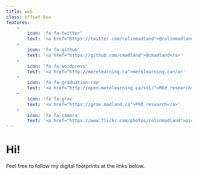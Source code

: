 ```yaml
---
title: web
class: offset-box
features:
    -
        icon: 'fa fa-twitter'
        text: '<a href="https://twitter.com/colinmadland">@colinmadland</a>'
    -
        icon: 'fa fa-github'
        text: '<a href="https://github.com/cmadland">@cmadland</a>'
    -
        icon: 'fa fa-wordpress'
        text: '<a href="http://merelearning.ca">merelearning.ca</a>'
    -
        icon: 'fa fa-graduation-cap'
        text: '<a href="http://open.merelearning.ca/ssi/">MEd research</a>'
    -
        icon: 'fa fa-grav'
        text: '<a href="https://grav.madland.ca">PhD research</a>'
    -
        icon: 'fa fa-camera'
        text: '<a href="https://www.flickr.com/photos/colinmadland">pics</a>'
---
```


# Hi!
Feel free to follow my digital footprints at the links below.
